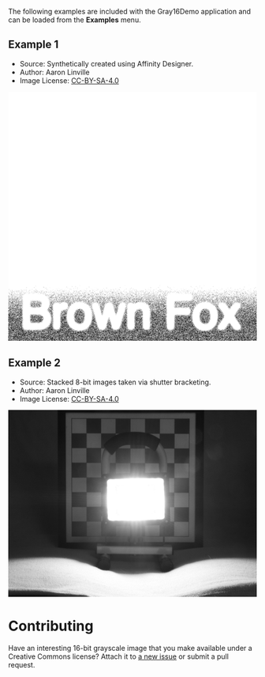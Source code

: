The following examples are included with the Gray16Demo application and can be loaded from the **Examples** menu.

Example 1
---------
* Source: Synthetically created using Affinity Designer.
* Author: Aaron Linville
* Image License: [CC-BY-SA-4.0](https://creativecommons.org/licenses/by-sa/4.0/)

![Example 1 - Lazy Dog / Brown Fox](example-1-lazy-dog.png)


Example 2
---------
* Source: Stacked 8-bit images taken via shutter bracketing.
* Author: Aaron Linville
* Image License: [CC-BY-SA-4.0](https://creativecommons.org/licenses/by-sa/4.0/)

![Example 2 - LED Floodlight](example-2-led-floodlight.png)


Contributing
============
Have an interesting 16-bit grayscale image that you make available under a Creative Commons license? Attach it to [a new issue](https://github.com/linville/gray16lib/issues/new) or submit a pull request.